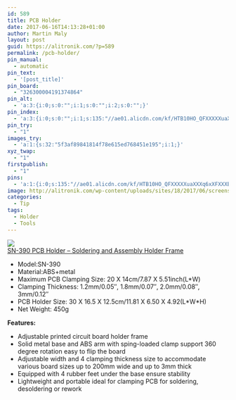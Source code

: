 ```yaml
---
id: 589
title: PCB Holder
date: 2017-06-16T14:13:28+01:00
author: Martin Maly
layout: post
guid: https://alitronik.com/?p=589
permalink: /pcb-holder/
pin_manual:
  - automatic
pin_text:
  - '[post_title]'
pin_board:
  - "326300004191374864"
pin_alt:
  - 'a:3:{i:0;s:0:"";i:1;s:0:"";i:2;s:0:"";}'
pin_index:
  - 'a:3:{i:0;s:0:"";i:1;s:135:"//ae01.alicdn.com/kf/HTB10HO_QFXXXXXuaXXXq6xXFXXXB/SN-390-PCB-font-b-Holder-b-font-font-b-Printed-b-font-font-b-Circuit.jpg_220x220.jpg";i:2;s:110:"http://alitronik.com/wp-content/uploads/sites/18/2017/06/screenshot-www.aliexpress.com-2017-06-15-18-12-53.png";}'
pin_try:
  - "1"
images_try:
  - 'a:1:{s:32:"5f3af89841814f78e615ed768451e195";i:1;}'
xyz_twap:
  - "1"
firstpublish:
  - "1"
pins:
  - 'a:1:{i:0;s:135:"//ae01.alicdn.com/kf/HTB10HO_QFXXXXXuaXXXq6xXFXXXB/SN-390-PCB-font-b-Holder-b-font-font-b-Printed-b-font-font-b-Circuit.jpg_220x220.jpg";}'
image: http://alitronik.com/wp-content/uploads/sites/18/2017/06/screenshot-www.aliexpress.com-2017-06-15-18-12-53.png
categories:
  - Tip
tags:
  - Holder
  - Tools
---
```

<a href="http://s.click.aliexpress.com/e/ieYRRVb" target="_parent"><img src="//ae01.alicdn.com/kf/HTB10HO_QFXXXXXuaXXXq6xXFXXXB/SN-390-PCB-font-b-Holder-b-font-font-b-Printed-b-font-font-b-Circuit.jpg_220x220.jpg" /><span style="display: block;">SN-390 PCB Holder &#8211; Soldering and Assembly Holder Frame</span></a>

  * Model:SN-390
  * Material:ABS+metal
  * Maximum PCB Clamping Size: 20 X 14cm/7.87 X 5.51inch(L*W)
  * Clamping Thickness: 1.2mm/0.05&#8243;, 1.8mm/0.07&#8243;, 2.0mm/0.08&#8243;, 3mm/0.12&#8243;
  * PCB Holder Size: 30 X 16.5 X 12.5cm/11.81 X 6.50 X 4.92(L\*W\*H)
  * Net Weight: 450g

**Features:**

  * Adjustable printed circuit board holder frame
  * Solid metal base and ABS arm with sping-loaded clamp support 360 degree rotation easy to flip the board
  * Adjustable width and 4 clamping thickness size to accommodate various board sizes up to 200mm wide and up to 3mm thick
  * Equipped with 4 rubber feet under the base ensure stability
  * Lightweight and portable ideal for clamping PCB for soldering, desoldering or rework